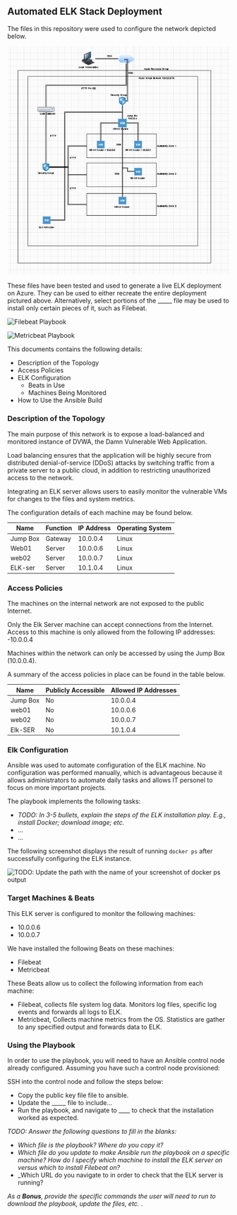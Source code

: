 ## Automated ELK Stack Deployment
The files in this repository were used to configure the network depicted below.

  ![image](https://github.com/angel329623/Project1/blob/master/Images/diagram.JPG)
  
These files have been tested and used to generate a live ELK deployment on Azure. They can be used to either recreate the entire deployment pictured above. Alternatively, select portions of the _____ file may be used to install only certain pieces of it, such as Filebeat.

  ![Filebeat Playbook](https://github.com/angel329623/Project1/blob/master/filebeat-playbook.yml)

  ![Metricbeat Playbook](https://github.com/angel329623/Project1/blob/master/metricbeat-playbook.yml)

This documents contains the following details:
- Description of the Topology
- Access Policies
- ELK Configuration
  - Beats in Use
  - Machines Being Monitored
- How to Use the Ansible Build


### Description of the Topology
The main purpose of this network is to expose a load-balanced and monitored instance of DVWA, the Damn Vulnerable Web Application.

Load balancing ensures that the application will be highly secure from distributed denial-of-service (DDoS) attacks by switching traffic from a private server to a public cloud, in addition to restricting unauthorized access to the network.

Integrating an ELK server allows users to easily monitor the vulnerable VMs for changes to the files and system metrics.

The configuration details of each machine may be found below.

| Name     | Function | IP Address | Operating System |
|----------|----------|------------|------------------|
| Jump Box | Gateway  | 10.0.0.4   | Linux            |
| Web01    | Server   | 10.0.0.6   | Linux            |
| web02    | Server   | 10.0.0.7   | Linux            |
| ELK-ser  | Server   | 10.1.0.4   | Linux            |


### Access Policies
The machines on the internal network are not exposed to the public Internet. 

Only the Elk Server machine can accept connections from the Internet. Access to this machine is only allowed from the following IP addresses:
-10.0.0.4

Machines within the network can only be accessed by using the Jump Box (10.0.0.4).

A summary of the access policies in place can be found in the table below.

| Name     | Publicly Accessible | Allowed IP Addresses |
|----------|---------------------|----------------------|
| Jump Box | No                  | 10.0.0.4             |
| web01    | No                  | 10.0.0.6             |
| web02    | No                  | 10.0.0.7             |
| Elk-SER  | No                  | 10.1.0.4             |


### Elk Configuration
Ansible was used to automate configuration of the ELK machine. No configuration was performed manually, which is advantageous because it allows administrators to automate daily tasks and allows IT personel to focus on more important projects.

The playbook implements the following tasks:
- _TODO: In 3-5 bullets, explain the steps of the ELK installation play. E.g., install Docker; download image; etc._
- ...
- ...

The following screenshot displays the result of running `docker ps` after successfully configuring the ELK instance.

![TODO: Update the path with the name of your screenshot of docker ps output](Images/docker_ps_output.png)


### Target Machines & Beats
This ELK server is configured to monitor the following machines:
- 10.0.0.6
- 10.0.0.7

We have installed the following Beats on these machines:
- Filebeat
- Metricbeat

These Beats allow us to collect the following information from each machine:
- Filebeat, collects file system log data. Monitors log files, specific log events and forwards all logs to ELK.
- Metricbeat, Collects machine metrics from the OS. Statistics are gather to any specified output and forwards data to ELK.


### Using the Playbook
In order to use the playbook, you will need to have an Ansible control node already configured. Assuming you have such a control node provisioned: 

SSH into the control node and follow the steps below:
- Copy the public key file file to ansible.
- Update the _____ file to include...
- Run the playbook, and navigate to ____ to check that the installation worked as expected.

_TODO: Answer the following questions to fill in the blanks:_
- _Which file is the playbook? Where do you copy it?_
- _Which file do you update to make Ansible run the playbook on a specific machine? How do I specify which machine to install the ELK server on versus which to install Filebeat on?_
- _Which URL do you navigate to in order to check that the ELK server is running?

_As a **Bonus**, provide the specific commands the user will need to run to download the playbook, update the files, etc._
.

